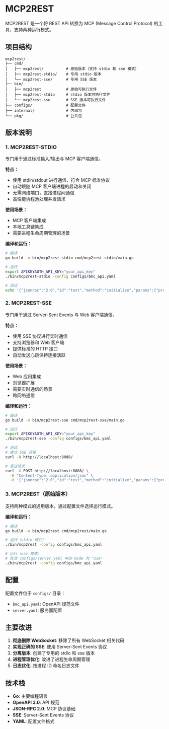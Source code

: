 # MCP2REST

MCP2REST 是一个将 REST API 转换为 MCP (Message Control Protocol) 的工具，支持两种运行模式。

## 项目结构

```
mcp2rest/
├── cmd/
│   ├── mcp2rest/          # 原始版本（支持 stdio 和 sse 模式）
│   ├── mcp2rest-stdio/    # 专用 stdio 版本
│   └── mcp2rest-sse/      # 专用 SSE 版本
├── bin/
│   ├── mcp2rest           # 原始可执行文件
│   ├── mcp2rest-stdio     # stdio 版本可执行文件
│   └── mcp2rest-sse       # SSE 版本可执行文件
├── configs/               # 配置文件
├── internal/              # 内部包
└── pkg/                   # 公共包
```

## 版本说明

### 1. MCP2REST-STDIO

专门用于通过标准输入/输出与 MCP 客户端通信。

**特点：**
- 使用 stdin/stdout 进行通信，符合 MCP 标准协议
- 自动跟随 MCP 客户端进程的启动和关闭
- 无需网络端口，直接进程间通信
- 高性能协程池处理并发请求

**使用场景：**
- MCP 客户端集成
- 本地工具链集成
- 需要进程生命周期管理的场景

**编译和运行：**
```bash
# 编译
go build -o bin/mcp2rest-stdio cmd/mcp2rest-stdio/main.go

# 运行
export APIKEYAUTH_API_KEY="your_api_key"
./bin/mcp2rest-stdio -config configs/bmc_api.yaml

# 测试
echo '{"jsonrpc":"2.0","id":"test","method":"initialize","params":{"protocolVersion":"2025-03-26","capabilities":{},"clientInfo":{"name":"test","version":"1.0"}}}' | ./bin/mcp2rest-stdio -config configs/bmc_api.yaml
```

### 2. MCP2REST-SSE

专门用于通过 Server-Sent Events 与 Web 客户端通信。

**特点：**
- 使用 SSE 协议进行实时通信
- 支持浏览器和 Web 客户端
- 提供标准的 HTTP 接口
- 自动发送心跳保持连接活跃

**使用场景：**
- Web 应用集成
- 浏览器扩展
- 需要实时通信的场景
- 跨网络通信

**编译和运行：**
```bash
# 编译
go build -o bin/mcp2rest-sse cmd/mcp2rest-sse/main.go

# 运行
export APIKEYAUTH_API_KEY="your_api_key"
./bin/mcp2rest-sse -config configs/bmc_api.yaml

# 测试
# 建立 SSE 连接
curl -N http://localhost:8088/

# 发送请求
curl -X POST http://localhost:8088/ \
  -H "Content-Type: application/json" \
  -d '{"jsonrpc":"2.0","id":"test","method":"initialize","params":{"protocolVersion":"2025-03-26","capabilities":{},"clientInfo":{"name":"test","version":"1.0"}}}'
```

### 3. MCP2REST（原始版本）

支持两种模式的通用版本，通过配置文件选择运行模式。

**编译和运行：**
```bash
# 编译
go build -o bin/mcp2rest cmd/mcp2rest/main.go

# 运行（stdio 模式）
./bin/mcp2rest -config configs/bmc_api.yaml

# 运行（sse 模式）
# 修改 configs/server.yaml 中的 mode 为 "sse"
./bin/mcp2rest -config configs/bmc_api.yaml
```

## 配置

配置文件位于 `configs/` 目录：
- `bmc_api.yaml`: OpenAPI 规范文件
- `server.yaml`: 服务器配置

## 主要改进

1. **彻底删除 WebSocket**: 移除了所有 WebSocket 相关代码
2. **实现正确的 SSE**: 使用 Server-Sent Events 协议
3. **分离版本**: 创建了专用的 stdio 和 sse 版本
4. **进程管理优化**: 改进了进程生命周期管理
5. **日志优化**: 按进程 ID 命名日志文件

## 技术栈

- **Go**: 主要编程语言
- **OpenAPI 3.0**: API 规范
- **JSON-RPC 2.0**: MCP 协议基础
- **SSE**: Server-Sent Events 协议
- **YAML**: 配置文件格式